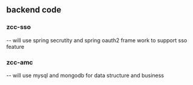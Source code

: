 ## backend code
### zcc-sso
-- will use spring secrutity and spring oauth2 frame work to support sso feature
### zcc-amc
-- will use mysql and mongodb for data structure and business
